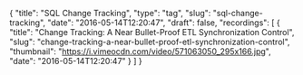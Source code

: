 {
  "title": "SQL Change Tracking",
  "type": "tag",
  "slug": "sql-change-tracking",
  "date": "2016-05-14T12:20:47",
  "draft": false,
  "recordings": [
    {
      "title": "Change Tracking: A Near Bullet-Proof ETL Synchronization Control",
      "slug": "change-tracking-a-near-bullet-proof-etl-synchronization-control",
      "thumbnail": "https://i.vimeocdn.com/video/571063050_295x166.jpg",
      "date": "2016-05-14T12:20:47"
    }
  ]
}